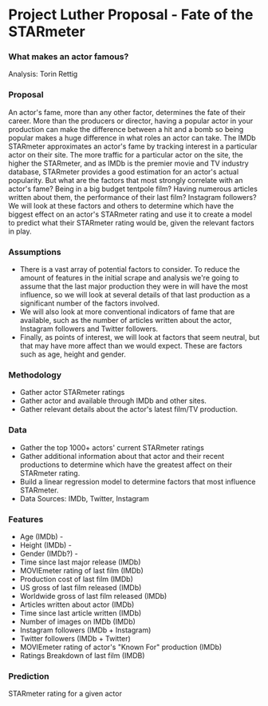 # Project Luther Proposal - Fate of the STARmeter

### What makes an actor famous?

Analysis: Torin Rettig

### Proposal
An actor's fame, more than any other factor, determines the fate of their career. More than the producers or director, having a popular actor in your production can make the difference between a hit and a bomb so being popular makes a huge difference in what roles an actor can take. The IMDb STARmeter approximates an actor's fame by tracking interest in a particular actor on their site. The more traffic for a particular actor on the site, the higher the STARmeter, and as IMDb is the premier movie and TV industry database, STARmeter provides a good estimation for an actor's actual popularity.
But what are the factors that most strongly correlate with an actor's fame? Being in a big budget tentpole film? Having numerous articles written about them, the performance of their last film? Instagram followers? We will look at these factors and others to determine which have the biggest effect on an actor's STARmeter rating and use it to create a model to predict what their STARmeter rating would be, given the relevant factors in play. 


### Assumptions
* There is a vast array of potential factors to consider. To reduce the amount of features in the initial scrape and analysis we're going to assume that the last major production they were in will have the most influence, so we will look at several details of that last production as a significant number of the factors involved.
* We will also look at more conventional indicators of fame that are available, such as the number of articles written about the actor, Instagram followers and Twitter followers.
* Finally, as points of interest, we will look at factors that seem neutral, but that may have more affect than we would expect. These are factors such as age, height and gender. 

###  Methodology
* Gather actor STARmeter ratings
* Gather actor and  available through IMDb and other sites.
* Gather relevant details about the actor's latest film/TV production.

### Data
* Gather the top 1000+ actors' current STARmeter ratings
* Gather additional information about that actor and their recent productions to determine which have the greatest affect on their STARmeter rating.
* Build a linear regression model to determine factors that most influence STARmeter.
* Data Sources: IMDb, Twitter, Instagram

### Features
* Age (IMDb) - <Integer>
* Height (IMDb) - <Integer>
* Gender (IMDb?) - <Categorical>
* Time since last major release (IMDb) <Datetime>
* MOVIEmeter rating of last film (IMDb) <Integer>
* Production cost of last film (IMDb) <Integer>
* US gross of last film released (IMDb) <Integer>
* Worldwide gross of last film released (IMDb) <Integer>
* Articles written about actor (IMDb) <Integer>
* Time since last article written (IMDb) <Datetime>
* Number of images on IMDb (IMDb) <Integer>
* Instagram followers (IMDb + Instagram) <Integer>
* Twitter followers (IMDb + Twitter) <Integer>
* MOVIEmeter rating of actor's "Known For" production (IMDb) <Integer>
* Ratings Breakdown of last film (IMDB) <Float>

### Prediction
STARmeter rating for a given actor
